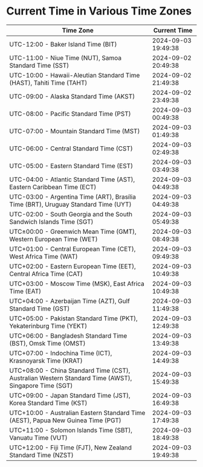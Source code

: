 # Current Time in Various Time Zones

| Time Zone | Current Time |
|-----------|--------------|
| UTC-12:00 - Baker Island Time (BIT) | 2024-09-03 19:49:38 |
| UTC-11:00 - Niue Time (NUT), Samoa Standard Time (SST) | 2024-09-02 20:49:38 |
| UTC-10:00 - Hawaii-Aleutian Standard Time (HAST), Tahiti Time (TAHT) | 2024-09-02 21:49:38 |
| UTC-09:00 - Alaska Standard Time (AKST) | 2024-09-02 23:49:38 |
| UTC-08:00 - Pacific Standard Time (PST) | 2024-09-03 00:49:38 |
| UTC-07:00 - Mountain Standard Time (MST) | 2024-09-03 01:49:38 |
| UTC-06:00 - Central Standard Time (CST) | 2024-09-03 02:49:38 |
| UTC-05:00 - Eastern Standard Time (EST) | 2024-09-03 03:49:38 |
| UTC-04:00 - Atlantic Standard Time (AST), Eastern Caribbean Time (ECT) | 2024-09-03 04:49:38 |
| UTC-03:00 - Argentina Time (ART), Brasília Time (BRT), Uruguay Standard Time (UYT) | 2024-09-03 04:49:38 |
| UTC-02:00 - South Georgia and the South Sandwich Islands Time (SGT) | 2024-09-03 05:49:38 |
| UTC±00:00 - Greenwich Mean Time (GMT), Western European Time (WET) | 2024-09-03 08:49:38 |
| UTC+01:00 - Central European Time (CET), West Africa Time (WAT) | 2024-09-03 09:49:38 |
| UTC+02:00 - Eastern European Time (EET), Central Africa Time (CAT) | 2024-09-03 10:49:38 |
| UTC+03:00 - Moscow Time (MSK), East Africa Time (EAT) | 2024-09-03 10:49:38 |
| UTC+04:00 - Azerbaijan Time (AZT), Gulf Standard Time (GST) | 2024-09-03 11:49:38 |
| UTC+05:00 - Pakistan Standard Time (PKT), Yekaterinburg Time (YEKT) | 2024-09-03 12:49:38 |
| UTC+06:00 - Bangladesh Standard Time (BST), Omsk Time (OMST) | 2024-09-03 13:49:38 |
| UTC+07:00 - Indochina Time (ICT), Krasnoyarsk Time (KRAT) | 2024-09-03 14:49:38 |
| UTC+08:00 - China Standard Time (CST), Australian Western Standard Time (AWST), Singapore Time (SGT) | 2024-09-03 15:49:38 |
| UTC+09:00 - Japan Standard Time (JST), Korea Standard Time (KST) | 2024-09-03 16:49:38 |
| UTC+10:00 - Australian Eastern Standard Time (AEST), Papua New Guinea Time (PGT) | 2024-09-03 17:49:38 |
| UTC+11:00 - Solomon Islands Time (SBT), Vanuatu Time (VUT) | 2024-09-03 18:49:38 |
| UTC+12:00 - Fiji Time (FJT), New Zealand Standard Time (NZST) | 2024-09-03 19:49:38 |
